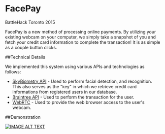 # FacePay

BattleHack Toronto 2015

FacePay is a new method of processing online payments. By utilizing your existing webcam on your computer, we simply take a snapshot of you and fetch your credit card information to complete the transaction! It is as simple as a couple button clicks.

##Technical Details

We implemented this system using various APIs and technologies as follows:
- [SkyBiometry API](http://skybiometry.com/) - Used to perform facial detection, and recognition. This also serves as the "key" in which we retrieve credit card informations from registered users in our database.
- [Braintree API](https://developers.braintreepayments.com/) - Used to perform the transaction for the user.
- [WebRTC](http://www.webrtc.org/) - Used to provide the web browser access to the user's webcam.

##Demonstration

[![IMAGE ALT TEXT](http://img.youtube.com/vi/SmtSoLjuEYE/0.jpg)](https://youtu.be/SmtSoLjuEYE)